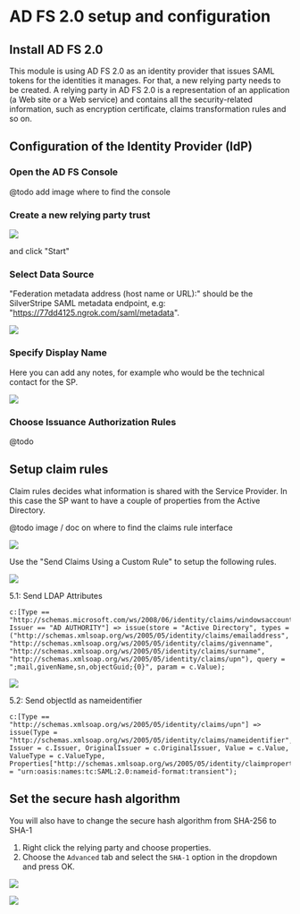 # AD FS 2.0 setup and configuration

## Install AD FS 2.0

This module is using AD FS 2.0 as an identity provider that issues SAML tokens for the identities it manages. 
For that, a new relying party needs to be created. A relying party in AD FS 2.0 is a representation of an 
application (a Web site or a Web service) and contains all the security-related information, such as 
encryption certificate, claims transformation rules and so on.

## Configuration of the Identity Provider (IdP)

### Open the AD FS Console

@todo add image where to find the console

### Create a new relying party trust

![](img/create_relying_party.png)

and click "Start"

### Select Data Source

"Federation metadata address (host name or URL):" should be the SilverStripe SAML metadata endpoint, e.g: 
"https://77dd4125.ngrok.com/saml/metadata".

![](img/add_metadata_from_endpoint.png)

### Specify Display Name

Here you can add any notes, for example who would be the technical contact for the SP.

![](img/add_notes.png)

### Choose Issuance Authorization Rules

@todo

## Setup claim rules

Claim rules decides what information is shared with the Service Provider. In this case the SP want to have 
a couple of properties from the Active Directory.

@todo image / doc on where to find the claims rule interface


![](img/add_claims_rule.png)

Use the "Send Claims Using a Custom Rule" to setup the following rules.

![](img/send_claims_using_a_custom_rule.png)

5.1: Send LDAP Attributes

	c:[Type == "http://schemas.microsoft.com/ws/2008/06/identity/claims/windowsaccountname", Issuer == "AD AUTHORITY"] => issue(store = "Active Directory", types = ("http://schemas.xmlsoap.org/ws/2005/05/identity/claims/emailaddress", "http://schemas.xmlsoap.org/ws/2005/05/identity/claims/givenname", "http://schemas.xmlsoap.org/ws/2005/05/identity/claims/surname", "http://schemas.xmlsoap.org/ws/2005/05/identity/claims/upn"), query = ";mail,givenName,sn,objectGuid;{0}", param = c.Value);
	
![](img/send_ldap_attributes.png)

5.2: Send objectId as nameidentifier

	c:[Type == "http://schemas.xmlsoap.org/ws/2005/05/identity/claims/upn"] => issue(Type = "http://schemas.xmlsoap.org/ws/2005/05/identity/claims/nameidentifier", Issuer = c.Issuer, OriginalIssuer = c.OriginalIssuer, Value = c.Value, ValueType = c.ValueType, Properties["http://schemas.xmlsoap.org/ws/2005/05/identity/claimproperties/format"] = "urn:oasis:names:tc:SAML:2.0:nameid-format:transient");

## Set the secure hash algorithm

You will also have to change the secure hash algorithm from SHA-256 to SHA-1

1. Right click the relying party and choose properties.
2. Choose the `Advanced` tab and select the `SHA-1` option in the dropdown and press OK.

![](img/1_set_encryption_to_sha1.png)

![](img/2_set_encryption_to_sha1.png)
